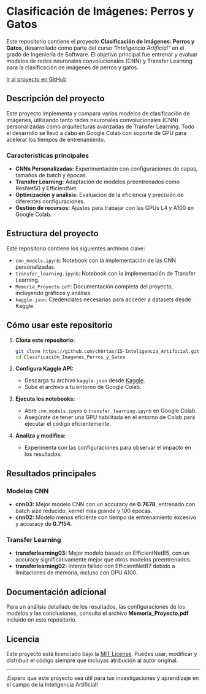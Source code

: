# Clasificación de Imágenes: Perros y Gatos

Este repositorio contiene el proyecto **Clasificación de Imágenes: Perros y Gatos**, desarrollado como parte del curso _"Inteligencia Artificial"_ en el grado de Ingeniería de Software. El objetivo principal fue entrenar y evaluar modelos de redes neuronales convolucionales (CNN) y Transfer Learning para la clasificación de imágenes de perros y gatos.

[Ir al proyecto en GitHub](https://github.com/ch0rtas/IS-Inteligencia_Artificial/tree/main/Clasificación_Imagenes_Perros_y_Gatos)

## Descripción del proyecto

Este proyecto implementa y compara varios modelos de clasificación de imágenes, utilizando tanto redes neuronales convolucionales (CNN) personalizadas como arquitecturas avanzadas de Transfer Learning. Todo el desarrollo se llevó a cabo en Google Colab con soporte de GPU para acelerar los tiempos de entrenamiento.

### Características principales
- **CNNs Personalizadas:** Experimentación con configuraciones de capas, tamaños de batch y épocas.  
- **Transfer Learning:** Adaptación de modelos preentrenados como ResNet50 y EfficientNet.  
- **Optimización y análisis:** Evaluación de la eficiencia y precisión de diferentes configuraciones.  
- **Gestión de recursos:** Ajustes para trabajar con las GPUs L4 y A100 en Google Colab.  

## Estructura del proyecto

Este repositorio contiene los siguientes archivos clave:  
- `cnn_models.ipynb`: Notebook con la implementación de las CNN personalizadas.  
- `transfer_learning.ipynb`: Notebook con la implementación de Transfer Learning.  
- `Memoria_Proyecto.pdf`: Documentación completa del proyecto, incluyendo gráficos y análisis.  
- `kaggle.json`: Credenciales necesarias para acceder a datasets desde Kaggle.  

## Cómo usar este repositorio

1. **Clona este repositorio:**  
   ```bash
   git clone https://github.com/ch0rtas/IS-Inteligencia_Artificial.git
   cd Clasificación_Imagenes_Perros_y_Gatos
   ```

2. **Configura Kaggle API:**  
   - Descarga tu archivo `kaggle.json` desde [Kaggle](https://www.kaggle.com/).  
   - Sube el archivo a tu entorno de Google Colab.  

3. **Ejecuta los notebooks:**  
   - Abre `cnn_models.ipynb` o `transfer_learning.ipynb` en Google Colab.  
   - Asegúrate de tener una GPU habilitada en el entorno de Colab para ejecutar el código eficientemente.  

4. **Analiza y modifica:**  
   - Experimenta con las configuraciones para observar el impacto en los resultados.  

## Resultados principales

### Modelos CNN
- **cnn03:** Mejor modelo CNN con un accuracy de **0.7678**, entrenado con batch size reducido, kernel más grande y 100 épocas.  
- **cnn02:** Modelo menos eficiente con tiempo de entrenamiento excesivo y accuracy de **0.7154**.  

### Transfer Learning
- **transferlearning03:** Mejor modelo basado en EfficientNetB5, con un accuracy significativamente mejor que otros modelos preentrenados.  
- **transferlearning02:** Intento fallido con EfficientNetB7 debido a limitaciones de memoria, incluso con GPU A100.  

## Documentación adicional

Para un análisis detallado de los resultados, las configuraciones de los modelos y las conclusiones, consulta el archivo **Memoria_Proyecto.pdf** incluido en este repositorio.  

## Licencia

Este proyecto está licenciado bajo la [MIT License](LICENSE). Puedes usar, modificar y distribuir el código siempre que incluyas atribución al autor original.  

---

¡Espero que este proyecto sea útil para tus investigaciones y aprendizaje en el campo de la Inteligencia Artificial!
